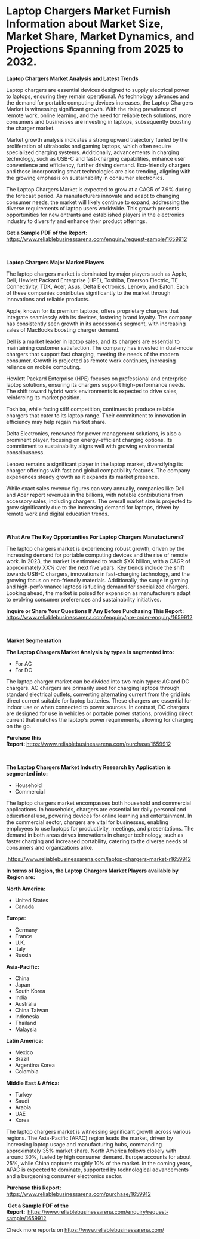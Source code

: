 <p><h1>Laptop Chargers Market Furnish Information about Market Size, Market Share, Market Dynamics, and Projections Spanning from 2025 to 2032.</h1></p><p><strong>Laptop Chargers Market Analysis and Latest Trends</strong></p>
<p><p>Laptop chargers are essential devices designed to supply electrical power to laptops, ensuring they remain operational. As technology advances and the demand for portable computing devices increases, the Laptop Chargers Market is witnessing significant growth. With the rising prevalence of remote work, online learning, and the need for reliable tech solutions, more consumers and businesses are investing in laptops, subsequently boosting the charger market.</p><p>Market growth analysis indicates a strong upward trajectory fueled by the proliferation of ultrabooks and gaming laptops, which often require specialized charging systems. Additionally, advancements in charging technology, such as USB-C and fast-charging capabilities, enhance user convenience and efficiency, further driving demand. Eco-friendly chargers and those incorporating smart technologies are also trending, aligning with the growing emphasis on sustainability in consumer electronics.</p><p>The Laptop Chargers Market is expected to grow at a CAGR of 7.9% during the forecast period. As manufacturers innovate and adapt to changing consumer needs, the market will likely continue to expand, addressing the diverse requirements of laptop users worldwide. This growth presents opportunities for new entrants and established players in the electronics industry to diversify and enhance their product offerings.</p></p>
<p><strong>Get a Sample PDF of the Report:&nbsp;</strong> <a href="https://www.reliablebusinessarena.com/enquiry/request-sample/1659912?utm_campaign=3041&utm_medium=2&utm_source=Github&utm_content=ia&utm_term=05042025&utm_id=laptop-chargers">https://www.reliablebusinessarena.com/enquiry/request-sample/1659912</a></p>
<p>&nbsp;</p>
<p><strong>Laptop Chargers Major Market Players</strong></p>
<p><p>The laptop chargers market is dominated by major players such as Apple, Dell, Hewlett Packard Enterprise (HPE), Toshiba, Emerson Electric, TE Connectivity, TDK, Acer, Asus, Delta Electronics, Lenovo, and Eaton. Each of these companies contributes significantly to the market through innovations and reliable products.</p><p>Apple, known for its premium laptops, offers proprietary chargers that integrate seamlessly with its devices, fostering brand loyalty. The company has consistently seen growth in its accessories segment, with increasing sales of MacBooks boosting charger demand.</p><p>Dell is a market leader in laptop sales, and its chargers are essential to maintaining customer satisfaction. The company has invested in dual-mode chargers that support fast charging, meeting the needs of the modern consumer. Growth is projected as remote work continues, increasing reliance on mobile computing.</p><p>Hewlett Packard Enterprise (HPE) focuses on professional and enterprise laptop solutions, ensuring its chargers support high-performance needs. The shift toward hybrid work environments is expected to drive sales, reinforcing its market position.</p><p>Toshiba, while facing stiff competition, continues to produce reliable chargers that cater to its laptop range. Their commitment to innovation in efficiency may help regain market share.</p><p>Delta Electronics, renowned for power management solutions, is also a prominent player, focusing on energy-efficient charging options. Its commitment to sustainability aligns well with growing environmental consciousness.</p><p>Lenovo remains a significant player in the laptop market, diversifying its charger offerings with fast and global compatibility features. The company experiences steady growth as it expands its market presence.</p><p>While exact sales revenue figures can vary annually, companies like Dell and Acer report revenues in the billions, with notable contributions from accessory sales, including chargers. The overall market size is projected to grow significantly due to the increasing demand for laptops, driven by remote work and digital education trends.</p></p>
<p>&nbsp;</p>
<p><strong>What Are The Key Opportunities For Laptop Chargers Manufacturers?</strong></p>
<p><p>The laptop chargers market is experiencing robust growth, driven by the increasing demand for portable computing devices and the rise of remote work. In 2023, the market is estimated to reach $XX billion, with a CAGR of approximately XX% over the next five years. Key trends include the shift towards USB-C chargers, innovations in fast-charging technology, and the growing focus on eco-friendly materials. Additionally, the surge in gaming and high-performance laptops is fueling demand for specialized chargers. Looking ahead, the market is poised for expansion as manufacturers adapt to evolving consumer preferences and sustainability initiatives.</p></p>
<p><strong>Inquire or Share Your Questions If Any Before Purchasing This Report:</strong> <a href="https://www.reliablebusinessarena.com/enquiry/pre-order-enquiry/1659912?utm_campaign=3041&utm_medium=2&utm_source=Github&utm_content=ia&utm_term=05042025&utm_id=laptop-chargers">https://www.reliablebusinessarena.com/enquiry/pre-order-enquiry/1659912</a></p>
<p>&nbsp;</p>
<p><strong>Market Segmentation</strong></p>
<p><strong>The Laptop Chargers Market Analysis by types is segmented into:</strong></p>
<p><ul><li>For AC</li><li>For DC</li></ul></p>
<p><p>The laptop charger market can be divided into two main types: AC and DC chargers. AC chargers are primarily used for charging laptops through standard electrical outlets, converting alternating current from the grid into direct current suitable for laptop batteries. These chargers are essential for indoor use or when connected to power sources. In contrast, DC chargers are designed for use in vehicles or portable power stations, providing direct current that matches the laptop's power requirements, allowing for charging on the go.</p></p>
<p><strong>Purchase this Report:&nbsp;</strong><a href="https://www.reliablebusinessarena.com/purchase/1659912?utm_campaign=3041&utm_medium=2&utm_source=Github&utm_content=ia&utm_term=05042025&utm_id=laptop-chargers">https://www.reliablebusinessarena.com/purchase/1659912</a></p>
<p>&nbsp;</p>
<p><strong>The Laptop Chargers Market Industry Research by Application is segmented into:</strong></p>
<p><ul><li>Household</li><li>Commercial</li></ul></p>
<p><p>The laptop chargers market encompasses both household and commercial applications. In households, chargers are essential for daily personal and educational use, powering devices for online learning and entertainment. In the commercial sector, chargers are vital for businesses, enabling employees to use laptops for productivity, meetings, and presentations. The demand in both areas drives innovations in charger technology, such as faster charging and increased portability, catering to the diverse needs of consumers and organizations alike.</p></p>
<p><a href="https://www.reliablebusinessarena.com/laptop-chargers-market-r1659912?utm_campaign=3041&utm_medium=2&utm_source=Github&utm_content=ia&utm_term=05042025&utm_id=laptop-chargers">&nbsp;https://www.reliablebusinessarena.com/laptop-chargers-market-r1659912</a></p>
<p><strong>In terms of Region, the Laptop Chargers Market Players available by Region are:</strong></p>
<p>
    <p> <strong> North America: </strong>
        <ul>
            <li>United States</li>
            <li>Canada</li>
        </ul>
        </p> 
    <p> <strong> Europe: </strong>
        <ul>
            <li>Germany</li>
            <li>France</li>
            <li>U.K.</li>
            <li>Italy</li>
            <li>Russia</li>
        </ul>
        </p> 
    <p> <strong> Asia-Pacific: </strong>
        <ul>
            <li>China</li>
            <li>Japan</li>
            <li>South Korea</li>
            <li>India</li>
            <li>Australia</li>
            <li>China Taiwan</li>
            <li>Indonesia</li>
            <li>Thailand</li>
            <li>Malaysia</li>
        </ul>
        </p> 
    <p> <strong> Latin America: </strong>
        <ul>
            <li>Mexico</li>
            <li>Brazil</li>
            <li>Argentina Korea</li>
            <li>Colombia</li>
        </ul>
        </p> 
    <p> <strong> Middle East & Africa: </strong>
        <ul>
            <li>Turkey</li>
            <li>Saudi</li>
            <li>Arabia</li>
            <li>UAE</li>
            <li>Korea</li>
        </ul>
    </p>
    </p>
<p><p>The laptop chargers market is witnessing significant growth across various regions. The Asia-Pacific (APAC) region leads the market, driven by increasing laptop usage and manufacturing hubs, commanding approximately 35% market share. North America follows closely with around 30%, fueled by high consumer demand. Europe accounts for about 25%, while China captures roughly 10% of the market. In the coming years, APAC is expected to dominate, supported by technological advancements and a burgeoning consumer electronics sector.</p></p>
<p><strong>Purchase this Report: </strong><a href="https://www.reliablebusinessarena.com/purchase/1659912?utm_campaign=3041&utm_medium=2&utm_source=Github&utm_content=ia&utm_term=05042025&utm_id=laptop-chargers">https://www.reliablebusinessarena.com/purchase/1659912</a></p>
<p>&nbsp;<strong>Get a Sample PDF of the Report:&nbsp;&nbsp;</strong><a href="https://www.reliablebusinessarena.com/enquiry/request-sample/1659912?utm_campaign=3041&utm_medium=2&utm_source=Github&utm_content=ia&utm_term=05042025&utm_id=laptop-chargers">https://www.reliablebusinessarena.com/enquiry/request-sample/1659912</a></p>
<p><strong></strong></p>
<p>Check more reports on <a href="https://www.reliablebusinessarena.com/?utm_campaign=3041&utm_medium=2&utm_source=Github&utm_content=ia&utm_term=05042025&utm_id=laptop-chargers">https://www.reliablebusinessarena.com/</a></p>